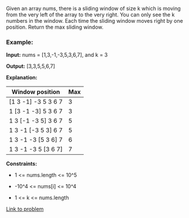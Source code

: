 Given an array nums, there is a sliding window of size k which is moving from the very left of the array to the very right. You can only see the k numbers in the window. Each time the sliding window moves right by one position. Return the max sliding window.

### Example:

**Input:** nums = [1,3,-1,-3,5,3,6,7], and k = 3

**Output:** [3,3,5,5,6,7] 

**Explanation:** 

 |Window position   | Max  |
|---|---|
| [1  3  -1] -3  5  3  6  7 |  3 |
| 1 [3  -1  -3] 5  3  6  7  |  3 |
| 1  3 [-1  -3  5] 3  6  7  |  5 |
| 1  3  -1 [-3  5  3] 6  7  |  5 |
| 1  3  -1  -3 [5  3  6] 7  |  6 |
| 1  3  -1  -3  5 [3  6  7] |  7 | 
 
**Constraints:**

*    1 <= nums.length <= 10^5

*    -10^4 <= nums[i] <= 10^4

*    1 <= k <= nums.length

[Link to problem](https://leetcode.com/problems/sliding-window-maximum/)
